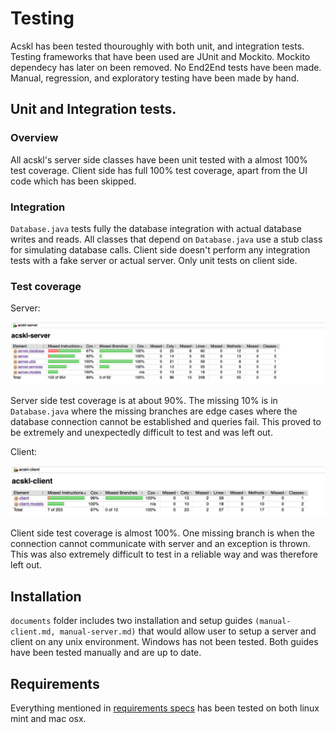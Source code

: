 # Testing

Acskl has been tested thouroughly with both unit, and integration tests. Testing frameworks that have been used are JUnit and Mockito. Mockito dependecy has later on been removed. No End2End tests have been made. Manual, regression, and exploratory testing have been made by hand.

## Unit and Integration tests.

### Overview
All acskl's server side classes have been unit tested with a almost 100% test coverage. Client side has full 100% test coverage, apart from the UI code which has been skipped.

### Integration
`Database.java` tests fully the database integration with actual database writes and reads. 
All classes that depend on `Database.java` use a stub class for simulating database calls.
Client side doesn't perform any integration tests with a fake server or actual server. Only unit tests on client side.

### Test coverage

Server:

<img src="https://raw.githubusercontent.com/nnecklace/acskl/master/documents/diagrams/test-coverage-server.png" width="800px"/>

Server side test coverage is at about 90%. The missing 10% is in `Database.java` where the missing branches are edge cases where the database connection cannot be established and queries fail. This proved to be extremely and unexpectedly difficult to test and was left out.

Client:

<img src="https://raw.githubusercontent.com/nnecklace/acskl/master/documents/diagrams/test-coverage-client.png" width="800px"/>

Client side test coverage is almost 100%. One missing branch is when the connection cannot communicate with server and an exception is thrown. This was also extremely difficult to test in a reliable way and was therefore left out.

## Installation

`documents` folder includes two installation and setup guides `(manual-client.md, manual-server.md)` that would allow user to setup a server and client on any unix environment. Windows has not been tested. Both guides have been tested manually and are up to date.

## Requirements

Everything mentioned in [requirements specs](https://raw.githubusercontent.com/nnecklace/acskl/master/documents/requirement-specification.md) has been tested on both linux mint and mac osx.